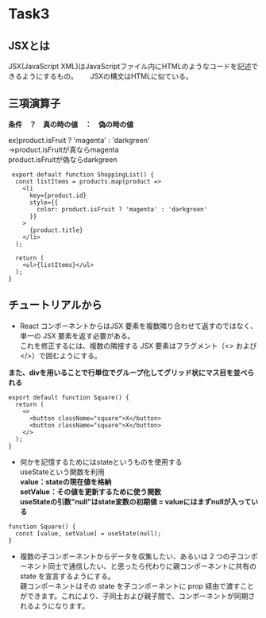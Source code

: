 # Task3　　

## JSXとは　　
JSX(JavaScript XML)はJavaScriptファイル内にHTMLのようなコードを記述できるようにするもの。　　
JSXの構文はHTMLに似ている。  

## 三項演算子　　
**条件　？　真の時の値　：　偽の時の値**  

ex)product.isFruit ? 'magenta' : 'darkgreen'  
→product.isFruitが真ならmagenta  
 product.isFruitが偽ならdarkgreen  

~~~
 export default function ShoppingList() {
  const listItems = products.map(product =>
    <li
      key={product.id}
      style={{
        color: product.isFruit ? 'magenta' : 'darkgreen'
      }}
    >
      {product.title}
    </li>
  );

  return (
    <ul>{listItems}</ul>
  );
}
~~~

## チュートリアルから　　
+ React コンポーネントからはJSX 要素を複数隣り合わせて返すのではなく、単一の JSX 要素を返す必要がある。  
これを修正するには、複数の隣接する JSX 要素はフラグメント（<> および </>）で囲むようにする。

**また、divを用いることで行単位でグループ化してグリッド状にマス目を並べられる**  

~~~
export default function Square() {
  return (
    <>
      <button className="square">X</button>
      <button className="square">X</button>
    </>
  );
}
~~~  

+ 何かを記憶するためにはstateというものを使用する  
useStateという関数を利用  
**value：stateの現在値を格納**  
**setValue：その値を更新するために使う関数**  
**useStateの引数"null"はstate変数の初期値 = valueにはまずnullが入っている**  

~~~
function Square() {
  const [value, setValue] = useState(null);
}
~~~

+ 複数の子コンポーネントからデータを収集したい、あるいは 2 つの子コンポーネント同士で通信したい、と思ったら代わりに親コンポーネントに共有の state を宣言するようにする。  
親コンポーネントはその state を子コンポーネントに prop 経由で渡すことができます。これにより、子同士および親子間で、コンポーネントが同期されるようになります。



